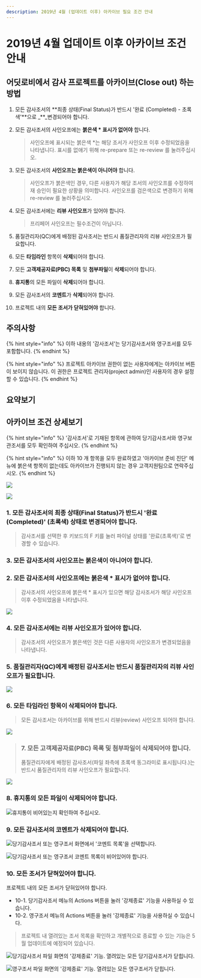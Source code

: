 ```yaml
---
description: 2019년 4월 (업데이트 이후) 아카이브 필요 조건 안내
---
```


# 2019년 4월 업데이트 이후 아카이브 조건 안내

## 어딧로비에서 감사 프로젝트를 아카이브\(Close out\) 하는 방법

1. 모든 감사조서의 **최종 상태\(Final Status\)가 반드시 '완료 \(Completed\) - 초록색'**으로 _\*\*_변경되어야 합니다.
2. 모든 감사조서의 사인오프에는 **붉은색 \* 표시가 없어야** 합니다.

   > 사인오프에 표시되는 붉은색 \*는 해당 조서가 사인오프 이후 수정되었음을 나타냅니다. 표시를 없애기 위해 re-prepare 또는 re-review 를 눌러주십시오.

3. 모든 감사조서의 **사인오프는 붉은색이 아니어야** 합니다.

   > 사인오프가 붉은색인 경우, 다른 사용자가 해당 조서의 사인오프를 수정하여 재 승인이 필요한 상황을 의미합니다. 사인오프를 검은색으로 변경하기 위해 re-review 를 눌러주십시오.

4. 모든 감사조서에는 **리뷰 사인오프**가 있어야 합니다.

   > 프리페어 사인오프는 필수조건이 아닙니다.

5. 품질관리자\(QC\)에게 배정된 감사조서는 반드시 품질관리자의 리뷰 사인오프가 필요합니다.
6. 모든 **타임라인** 항목이 **삭제**되어야 합니다. 
7. 모든 **고객제공자료\(PBC\) 목록** 및 **첨부파일**이 **삭제**되어야 합니다. 
8. **휴지통**의 모든 파일이 **삭제**되어야 합니다. 
9. 모든 감사조서의 **코멘트**가 **삭제**되어야 합니다. 
10. 프로젝트 내의 **모든 조서가 닫혀있어야** 합니다. 

## 주의사항

{% hint style="info" %}
이하 내용의 '감사조서'는 당기감사조서와 영구조서를 모두 포함합니다.
{% endhint %}

{% hint style="info" %}
프로젝트 아카이브 권한이 없는 사용자에게는 아카이브 버튼이 보이지 않습니다. 이 권한은 프로젝트 관리자\(project admin\)인 사용자의 경우 설정할 수 있습니다.
{% endhint %}

## 요약보기

## 아카이브 조건 상세보기

{% hint style="info" %}
'감사조서'로 기재된 항목에 관하여 당기감사조서와 영구보관조서를 모두 확인하여 주십시오.
{% endhint %}

{% hint style="info" %}
이하 10 개 항목을 모두 완료하였고 '아카이브 준비 진단' 메뉴에 붉은색 항목이 없는데도 아카이브가 진행되지 않는 경우 고객지원팀으로 연락주십시오.
{% endhint %}

![](../.gitbook/assets/screen-shot-2019-04-11-at-2.10.20-pm-1.png)

![](../.gitbook/assets/screen-shot-2019-04-11-at-12.37.52-pm.png)

### 1. 모든 감사조서의 최종 상태\(Final Status\)가 반드시 '완료\(Completed\)' \(초록색\) 상태로 변경되어야 합니다.

> 감사조서를 선택한 후 키보드의 F 키를 눌러 파이널 상태를 '완료\(초록색\)'로 변경할 수 있습니다.

### 3. 모든 감사조서의 **사인오프는 붉은색이 아니어야** 합니다.

### 2. 모든 감사조서의 사인오프에는 **붉은색 \* 표시가 없어야** 합니다.

> 감사조서의 사인오프에 붉은색 \* 표시가 있으면 해당 감사조서가 해당 사인오프 이후 수정되었음을 나타냅니다.

![](../.gitbook/assets/screen-shot-2019-04-11-at-12.41.36-pm.png)

### 4. 모든 감사조서에는 리뷰 사인오프가 있어야 합니다.

> 감사조서의 사인오프가 붉은색인 것은 다른 사용자의 사인오프가 변경되었음을 나타냅니다.

### 5. 품질관리자\(QC\)에게 배정된 감사조서는 반드시 품질관리자의 리뷰 사인오프가 필요합니다.

![](../.gitbook/assets/screen-shot-2019-04-11-at-12.47.46-pm.png)

### 6. 모든 **타임라인** 항목이 삭제되어야 합니다.

> 모든 감사조서는 아카이브를 위해 반드시 리뷰\(review\) 사인오프 되어야 합니다.

![](../.gitbook/assets/screen-shot-2019-04-11-at-12.54.28-pm.png)

> ### 7. 모든 **고객제공자료\(PBC\) 목록 및 첨부파일**이 **삭제**되어야 합니다.
>
> 품질관리자에게 배정된 감사조서\(파일 좌측에 초록색 동그라미로 표시됩니다.\)는 반드시 품질관리자의 리뷰 사인오프가 필요합니다.

![](../.gitbook/assets/screen-shot-2019-04-11-at-12.56.37-pm-1.png)

### 8. 휴지통의 모든 파일이 삭제되어야 합니다.

![&#xD734;&#xC9C0;&#xD1B5;&#xC774; &#xBE44;&#xC5B4;&#xC788;&#xB294;&#xC9C0; &#xD655;&#xC778;&#xD558;&#xC5EC; &#xC8FC;&#xC2ED;&#xC2DC;&#xC624;. ](../.gitbook/assets/screen-shot-2019-04-11-at-1.00.10-pm.png)

### 9. 모든 감사조서의 **코멘트**가 **삭제**되어야 합니다.

![&#xB2F9;&#xAE30;&#xAC10;&#xC0AC;&#xC870;&#xC11C; &#xB610;&#xB294; &#xC601;&#xAD6C;&#xC870;&#xC11C; &#xD654;&#xBA74;&#xC5D0;&#xC11C; &apos;&#xCF54;&#xBA58;&#xD2B8; &#xBAA9;&#xB85D;&apos;&#xC744; &#xC120;&#xD0DD;&#xD569;&#xB2C8;&#xB2E4;. ](../.gitbook/assets/screen-shot-2019-04-11-at-1.04.23-pm.png)

![&#xB2F9;&#xAE30;&#xAC10;&#xC0AC;&#xC870;&#xC11C; &#xB610;&#xB294; &#xC601;&#xAD6C;&#xC870;&#xC11C; &#xCF54;&#xBA58;&#xD2B8; &#xBAA9;&#xB85D;&#xC774; &#xBE44;&#xC5B4;&#xC788;&#xC5B4;&#xC57C; &#xD569;&#xB2C8;&#xB2E4;. ](../.gitbook/assets/screen-shot-2019-04-11-at-1.05.59-pm.png)

### 10. 모든 조서가 닫혀있어야 합니다.

프로젝트 내의 모든 조서가 닫혀있어야 합니다.

* 10-1. 당기감사조서 메뉴의 Actions 버튼을 눌러 '강제종료' 기능을 사용하실 수 있습니다. 
* 10-2. 영구조서 메뉴의 Actions 버튼을 눌러 '강제종료' 기능을 사용하실 수 있습니다. 

> 프로젝트 내 열려있는 조서 목록을 확인하고 개별적으로 종료할 수 있는 기능은 5월 업데이트에 예정되어 있습니다.

![&#xB2F9;&#xAE30;&#xAC10;&#xC0AC;&#xC870;&#xC11C; &#xD30C;&#xC77C; &#xD654;&#xBA74;&#xC758; &apos;&#xAC15;&#xC81C;&#xC885;&#xB8CC;&apos; &#xAE30;&#xB2A5;. &#xC5F4;&#xB824;&#xC788;&#xB294; &#xBAA8;&#xB4E0; &#xB2F9;&#xAE30;&#xAC10;&#xC0AC;&#xC870;&#xC11C;&#xAC00; &#xB2EB;&#xD799;&#xB2C8;&#xB2E4;. ](../.gitbook/assets/force-close-wp.jpg)

![&#xC601;&#xAD6C;&#xC870;&#xC11C; &#xD30C;&#xC77C; &#xD654;&#xBA74;&#xC758; &apos;&#xAC15;&#xC81C;&#xC885;&#xB8CC;&apos; &#xAE30;&#xB2A5;. &#xC5F4;&#xB824;&#xC788;&#xB294; &#xBAA8;&#xB4E0; &#xC601;&#xAD6C;&#xC870;&#xC11C;&#xAC00; &#xB2EB;&#xD799;&#xB2C8;&#xB2E4;. ](../.gitbook/assets/force-close-pf.jpg)

